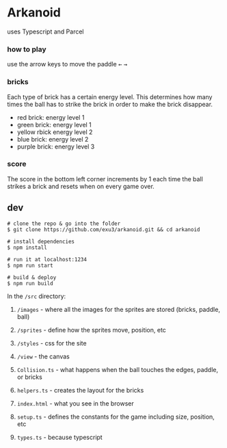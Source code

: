 # Arkanoid

uses Typescript and Parcel

### how to play
use the arrow keys to move the paddle
<kbd>&larr;</kbd> <kbd>&rarr;</kbd>

### bricks
Each type of brick has a certain energy level. This determines how many times the ball has to strike the brick in order to make the brick disappear.

- red brick: energy level 1
- green brick: energy level 1
- yellow rbick energy level 2
- blue brick: energy level 2
- purple brick: energy level 3
### score
The score in the bottom left corner increments by 1 each time the ball strikes a brick and resets when on every game over.

## dev

```shell
# clone the repo & go into the folder
$ git clone https://github.com/exu3/arkanoid.git && cd arkanoid

# install dependencies
$ npm install

# run it at localhost:1234
$ npm run start

# build & deploy
$ npm run build
```
In the `/src` directory: 

1. `/images` - where all the images for the sprites are stored (bricks, paddle, ball)

1. `/sprites` - define how the sprites move, position, etc

1. `/styles` - css for the site

1. `/view` - the canvas

1. `Collision.ts` - what happens when the ball touches the edges, paddle, or bricks

1. `helpers.ts` - creates the layout for the bricks

1. `index.html` - what you see in the browser

1. `setup.ts` - defines the constants for the game including size, position, etc

1. `types.ts` - because typescript

